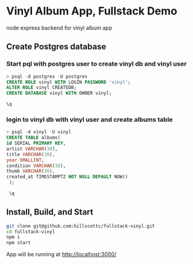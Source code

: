 # Vinyl Album App, Fullstack Demo

node express backend for vinyl album app

## Create Postgres database

### Start pql with postgres user to create vinyl db and vinyl user

```sql
> psql -d postgres -U postgres
CREATE ROLE vinyl WITH LOGIN PASSWORD 'vinyl';
ALTER ROLE vinyl CREATEDB;
CREATE DATABASE vinyl WITH OWNER vinyl;

\q
```

### login to vinyl db with vinyl user and create albums table

```sql
> psql -d vinyl -U vinyl
CREATE TABLE albums(
id SERIAL PRIMARY KEY,
artist VARCHAR(30),
title VARCHAR(30),
year SMALLINT,
condition VARCHAR(30),
thumb VARCHAR(30),
created_at TIMESTAMPTZ NOT NULL DEFAULT NOW()
 );

 \q
```

## Install, Build, and Start

```bash
git clone git@github.com:hillscottc/fullstack-vinyl.git
cd fullstack-vinyl
npm i
npm start
```

App will be running at <http://localhost:3000/>
